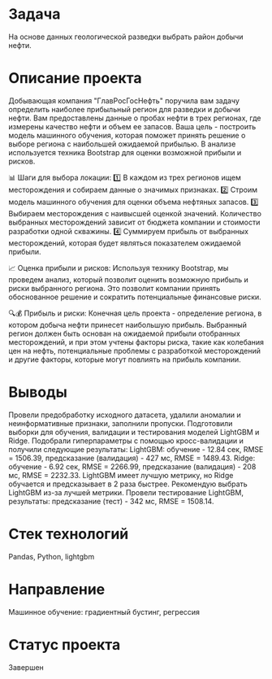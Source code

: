 # Задача
На основе данных геологической разведки выбрать район добычи нефти.

# Описание проекта
Добывающая компания "ГлавРосГосНефть" поручила вам задачу определить наиболее прибыльный регион для разведки и добычи нефти. Вам предоставлены данные о пробах нефти в трех регионах, где измерены качество нефти и объем ее запасов. Ваша цель - построить модель машинного обучения, которая поможет принять решение о выборе региона с наибольшей ожидаемой прибылью. В анализе используется техника Bootstrap для оценки возможной прибыли и рисков.

📊 Шаги для выбора локации:
1️⃣ В каждом из трех регионов ищем месторождения и собираем данные о значимых признаках.
2️⃣ Строим модель машинного обучения для оценки объема нефтяных запасов.
3️⃣ Выбираем месторождения с наивысшей оценкой значений. Количество выбранных месторождений зависит от бюджета компании и стоимости разработки одной скважины.
4️⃣ Суммируем прибыль от выбранных месторождений, которая будет являться показателем ожидаемой прибыли.

📈 Оценка прибыли и рисков: Используя технику Bootstrap, мы проведем анализ, который позволит оценить возможную прибыль и риски выбранного региона. Это позволит компании принять обоснованное решение и сократить потенциальные финансовые риски.

🔍💰 Прибыль и риски: Конечная цель проекта - определение региона, в котором добыча нефти принесет наибольшую прибыль. Выбранный регион должен быть основан на ожидаемой прибыли отобранных месторождений, и при этом учтены факторы риска, такие как колебания цен на нефть, потенциальные проблемы с разработкой месторождений и другие факторы, которые могут повлиять на прибыль компании.

# Выводы
Провели предобработку исходного датасета, удалили аномалии и неинформативные признаки, заполнили пропуски.
Подготовили выборки для обучения, валидации и тестирования моделей LightGBM и Ridge.
Подобрали гиперпараметры с помощью кросс-валидации и получили следующие результаты:
LightGBM: обучение - 12.84 сек, RMSE = 1506.39, предсказание (валидация) - 427 мс, RMSE = 1489.43.
Ridge: обучение - 6.92 сек, RMSE = 2266.99, предсказание (валидация) - 208 мс, RMSE = 2232.33.
LightGBM имеет лучшую метрику, но Ridge обучается и предсказывает в 2 раза быстрее.
Рекомендую выбрать LightGBM из-за лучшей метрики.
Провели тестирование LightGBM, результаты: предсказание (тест) - 342 мс, RMSE = 1508.14.

# Стек технологий
Pandas, Python, lightgbm

# Направление
Машинное обучение: градиентный бустинг, регрессия

# Статус проекта
Завершен
